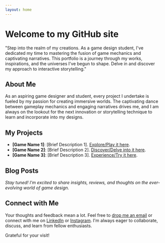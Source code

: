 ```yaml
---
layout: home
---
```


# Welcome to my GitHub site

"Step into the realm of my creations. As a game design student, I've dedicated my time to mastering the fusion of game mechanics and captivating narratives. This portfolio is a journey through my works, inspirations, and the universes I've begun to shape. Delve in and discover my approach to interactive storytelling."

## About Me

As an aspiring game designer and student, every project I undertake is fueled by my passion for creating immersive worlds. The captivating dance between gameplay mechanics and engaging narratives drives me, and I am always on the lookout for the next innovation or storytelling technique to learn and incorporate into my designs.

## My Projects

- **[Game Name 1]**: [Brief Description 1]. [Explore/Play it here](#link1).
- **[Game Name 2]**: [Brief Description 2]. [Discover/Delve into it here](#link2).
- **[Game Name 3]**: [Brief Description 3]. [Experience/Try it here](#link3).

## Blog Posts

*Stay tuned! I'm excited to share insights, reviews, and thoughts on the ever-evolving world of game design.*

## Connect with Me

Your thoughts and feedback mean a lot. Feel free to [drop me an email](mailto:miqueas.orellana@outlook.com) or connect with me on [LinkedIn](https://www.linkedin.com/in/miqueasorellana/) or [Instagram](https://instagram.com/justdoitmikeoriginal). I'm always eager to collaborate, discuss, and learn from fellow enthusiasts.

Grateful for your visit!

